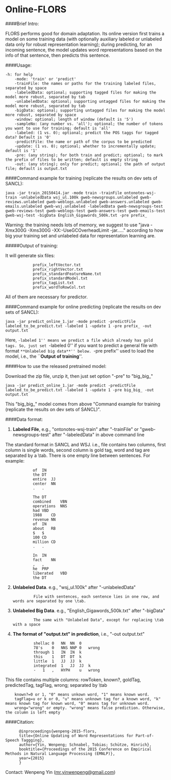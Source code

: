 # Online-FLORS

####Brief Intro: 

   FLORS performs good for domain adaptation. Its online version first trains a model on some training data (with optionally auxiliary
   labeled or unlabeled data only for robust representation learning); during predicting, for an incoming sentence, the 
   model updates word representations based on the info of that sentence, then predicts this sentence. 

####Usage:

    -h: for help
		-mode: 'train' or 'predict'
		-trainFile: the names or paths for the training labeled files, separated by space
		-labeledData: optional; supporting tagged files for making the model more robust, separated by tab
		-unlabeledData: optional; supporting untagged files for making the model more robust, separated by tab
		-bigData: optional; supporting untagged files for making the model more robust, separated by space
		-window: optional; length of window (default is '5')
		-sampleNo: (any number vs. 'all'); optional; the number of tokens you want to use for training; default is 'all'
		-labeled: (1 vs. 0); optional; predict the POS taggs for tagged data? Default is '0'
		-predictFile: the name or path of the corpus to be predicted
		-update: (1 vs. 0); optional; whether to incrementally update; default is '1'
		-pre: (any string); for both train and predict; optional; to mark the prefix of files to be written; default is empty string
		-out: (any string); only for predict; optional; the path of output file; default is output.txt




####Command example for training (replicate the results on dev sets of SANCL):

    java -jar train_20150414.jar -mode train -trainFile ontonotes-wsj-train -unlabeledData wsj_ul.100k gweb-newsgroups.unlabeled gweb-reviews.unlabeled gweb-weblogs.unlabeled gweb-answers.unlabeled gweb-emails.unlabeled gweb-wsj.unlabeled -labeledData gweb-newsgroups-test gweb-reviews-test gweb-weblogs-test gweb-answers-test gweb-emails-test gweb-wsj-test -bigData English_Gigawords_500k.txt -pre prefix_

Warning: the training needs lots of memory, we suggest to use "java -Xmx300G -Xms300G -XX:-UseGCOverheadLimit -jar....." according to how big  your training set and unlabeled data for representation learning are.

#####Output of training:

It will generate six files:

				prefix_leftVector.txt
				prefix_rightVector.txt
				prefix_standardFeatureName.txt
				prefix_standardModel.txt
				prefix_tagList.txt
				prefix_wordToRowCol.txt

All of them are necessary for predictor.

####Command example for online predicting (replicate the results on dev sets of SANCL):

    java -jar predict_online_1.jar -mode predict -predictFile labeled_to_be_predict.txt -labeled 1 -update 1 -pre prefix_ -out output.txt

Here, ``-labeled 1'' means we predict a file which already has gold tags. So, just set ``-labeled 0'' if you want to predict a general file with format ``**Unlabeled big data**'' below. ``-pre prefix'' used to load the model, i.e., the ``**Output of training**''.

####How to use the released pretrained model:

Download the zip file, unzip it, then just set option "-pre" to "big_big_"

    java -jar predict_online_1.jar -mode predict -predictFile labeled_to_be_predict.txt -labeled 1 -update 1 -pre big_big_ -out output.txt

This "big_big_" model comes from above "Command example for training (replicate the results on dev sets of SANCL)".

####Data format:

1) **Labeled File**, e.g., "ontonotes-wsj-train" after "-trainFile" or "gweb-newsgroups-test" after "-labeledData" in above command line

The standard format in SANCL and WSJ. i.e., file contains two columns, first column is single words, second column is gold tag, word and tag are separated by a \tab. There is one empty line between sentences. For example:

				of	IN
				the	DT
				entire	JJ
				center	NN
				.	.
				
				The	DT
				combined	VBN
				operations	NNS
				had	VBD
				1988	CD
				revenue	NN
				of	IN
				about	RB
				$	$
				100	CD
				million	CD
				.	.
				
				In	IN
				fact	NN
				,	,
				he	PRP
				liberated	VBD
				the	DT

2) **Unlabeled Data**. e.g., "wsj_ul.100k" after "-unlabeledData" 

				File with sentences, each sentence lies in one row, and words are separated by one \tab. 

3) **Unlabeled Big Data**. e.g., "English_Gigawords_500k.txt" after "-bigData"

				The same with "Unlabeled Data", except for replacing \tab with a space


4) **The format of "output.txt" in prediction**, i.e., "-out output.txt"

				shellac	0	NN	NN	0
				78's	0	NNS	NNP	0	wrong
				through	1	IN	IN	k
				this	1	DT	DT	k
				little	1	JJ	JJ	k
				integrated	1	JJ	JJ	k
				-	1	,	HYPH	u	wrong

This file contains multiple columns: rowToken, known?, goldTag, predictedTag, tagFlag, wrong; separated by \tab

		known?=0 or 1, "0" means unkown word, "1" means known word.
		tagFlag=u or k or 0, "u" means unknown tag for a known word, "k" means known tag for known word, "0" means tag for unknown word.
		wrong="wrong" or empty. "wrong" means false prediction. Otherwise, the column is left empty



####Citation:
 
          @inproceedings{wenpeng-2015-flors,
          title={Online Updating of Word Representations for Part-of-Speech Taggging},
          author={Yin, Wenpeng; Schnabel, Tobias; Schütze, Hinrich},
          booktitle={Proceedings of the 2015 Conference on Empirical Methods in Natural Language Processing (EMNLP)},
          year={2015}
          }




Contact:
             Wenpeng Yin (mr.yinwenpeng@gmail.com)
